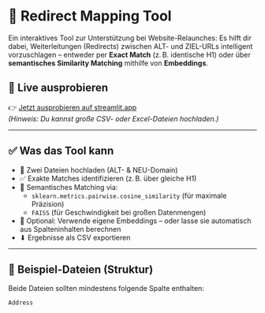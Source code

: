 # 🔀 Redirect Mapping Tool

Ein interaktives Tool zur Unterstützung bei Website-Relaunches: Es hilft dir dabei, Weiterleitungen (Redirects) zwischen ALT- und ZIEL-URLs intelligent vorzuschlagen – entweder per **Exact Match** (z. B. identische H1) oder über **semantisches Similarity Matching** mithilfe von **Embeddings**.

## 🚀 Live ausprobieren

👉 [Jetzt ausprobieren auf streamlit.app](https://dein-username.streamlit.app/redirect-mapping)  
*(Hinweis: Du kannst große CSV- oder Excel-Dateien hochladen.)*

---

## ✅ Was das Tool kann

- 🔁 Zwei Dateien hochladen (ALT- & NEU-Domain)
- ✅ Exakte Matches identifizieren (z. B. über gleiche H1)
- 🤖 Semantisches Matching via:
  - `sklearn.metrics.pairwise.cosine_similarity` (für maximale Präzision)
  - `FAISS` (für Geschwindigkeit bei großen Datenmengen)
- 📎 Optional: Verwende eigene Embeddings – oder lasse sie automatisch aus Spalteninhalten berechnen
- ⬇ Ergebnisse als CSV exportieren

---

## 🧪 Beispiel-Dateien (Struktur)

Beide Dateien sollten mindestens folgende Spalte enthalten:

```text
Address

